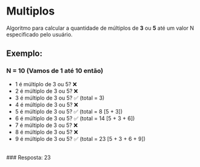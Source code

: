 # Multiplos
Algoritmo para calcular a quantidade de múltiplos de **3** ou **5** até um valor N especificado pelo usuário.
## Exemplo:
### N = 10 (Vamos de 1 até 10 então)
- 1 é múltiplo de 3 ou 5? ❌
- 2 é múltiplo de 3 ou 5? ❌
- 3 é múltiplo de 3 ou 5? ✅ (total = 3)
- 4 é múltiplo de 3 ou 5? ❌
- 5 é múltiplo de 3 ou 5? ✅ (total = 8 [5 + 3])
- 6 é múltiplo de 3 ou 5? ✅ (total = 14 [5 + 3 + 6])
- 7 é múltiplo de 3 ou 5? ❌
- 8 é múltiplo de 3 ou 5? ❌
- 9 é múltiplo de 3 ou 5? ✅ (total = 23 [5 + 3 + 6 + 9])
<br>
### Resposta: 23


